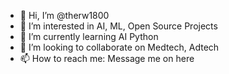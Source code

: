 - 👋 Hi, I’m @therw1800
- 👀 I’m interested in AI, ML, Open Source Projects
- 🌱 I’m currently learning AI Python
- 💞️ I’m looking to collaborate on Medtech, Adtech
- 📫 How to reach me: Message me on here

<!---
therw1800/therw1800 is a ✨ special ✨ repository because its `README.md` (this file) appears on your GitHub profile.
You can click the Preview link to take a look at your changes.
--->
